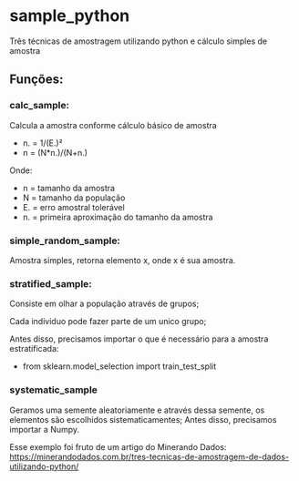 # sample_python
Três técnicas de amostragem utilizando python e cálculo simples de amostra

## Funções:
### calc_sample:
  Calcula a amostra conforme cálculo básico de amostra
   - n. = 1/(E.)²
   - n = (N*n.)/(N+n.)
   
  Onde:
  - n = tamanho da amostra
  - N = tamanho da população
  - E. = erro amostral tolerável
  - n. = primeira aproximação do tamanho da amostra
    
### simple_random_sample:
  Amostra simples, retorna elemento x, onde x é sua amostra.
  
### stratified_sample: 
 Consiste em olhar a população através de grupos;
 
 Cada individuo pode fazer parte de um unico grupo;
 
 Antes disso, precisamos importar o que é necessário para a amostra estratificada:
  - from sklearn.model_selection import train_test_split
  
### systematic_sample
  Geramos uma semente aleatoriamente e através dessa semente, os elementos são escolhidos sistematicamentes;
  Antes disso, precisamos importar a Numpy.

Esse exemplo foi fruto de um artigo do Minerando Dados: https://minerandodados.com.br/tres-tecnicas-de-amostragem-de-dados-utilizando-python/
